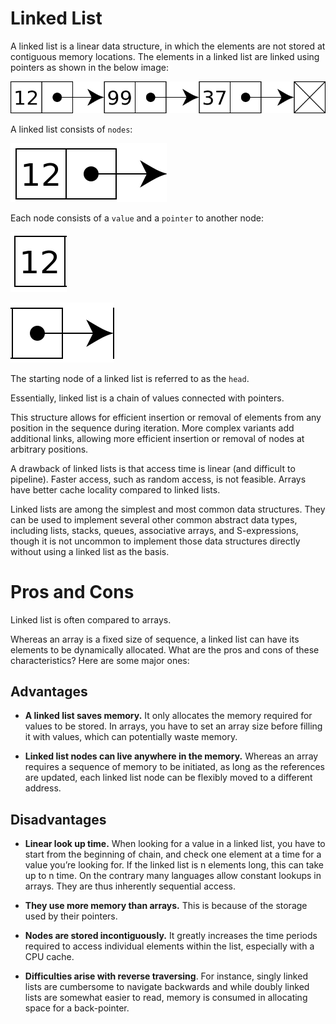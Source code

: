 # Linked List

A linked list is a linear data structure, in which the elements are not
stored at contiguous memory locations. The elements in a linked list are
linked using pointers as shown in the below image:

![binary tree](../../../res/img/linked-list/linked-list.png)

A linked list consists of `nodes`:

![binary tree](../../../res/img/linked-list/linked-list-node.png)

Each node consists of a `value` and a `pointer` to another node:

![binary tree](../../../res/img/linked-list/linked-list-node-value.png)

![binary tree](../../../res/img/linked-list/linked-list-node-pointer.png)

The starting node of a linked list is referred to as the `head`.

Essentially, linked list is a chain of values connected with pointers.

This structure allows for efficient insertion or removal of elements
from any position in the sequence during iteration. More complex
variants add additional links, allowing more efficient insertion or
removal of nodes at arbitrary positions.

A drawback of linked lists is that access time is linear (and difficult
to pipeline). Faster access, such as random access, is not feasible.
Arrays have better cache locality compared to linked lists.

Linked lists are among the simplest and most common data structures.
They can be used to implement several other common abstract data types,
including lists, stacks, queues, associative arrays, and S-expressions,
though it is not uncommon to implement those data structures directly
without using a linked list as the basis.


# Pros and Cons
Linked list is often compared to arrays.

Whereas an array is a fixed size of sequence, a linked list can have its
elements to be dynamically allocated. What are the pros and cons of
these characteristics? Here are some major ones:

## Advantages
- **A linked list saves memory.** It only allocates the memory required
for values to be stored. In arrays, you have to set an array size before
filling it with values, which can potentially waste memory.

- **Linked list nodes can live anywhere in the memory.** Whereas an
array requires a sequence of memory to be initiated, as long as the
references are updated, each linked list node can be flexibly moved to a
different address.

## Disadvantages
- **Linear look up time.** When looking for a value in a linked list,
you have to start from the beginning of chain, and check one element at
a time for a value you’re looking for. If the linked list is n elements
long, this can take up to n time. On the contrary many languages allow
constant lookups in arrays. They are thus inherently sequential access.

- **They use more memory than arrays.** This is because of the storage used by
their pointers.

- **Nodes are stored incontiguously.** It greatly increases the time
periods required to access individual elements within the list,
especially with a CPU cache.

- **Difficulties arise with reverse traversing**. For instance, singly
linked lists are cumbersome to navigate backwards and while doubly
linked lists are somewhat easier to read, memory is consumed in
allocating space for a back-pointer.

